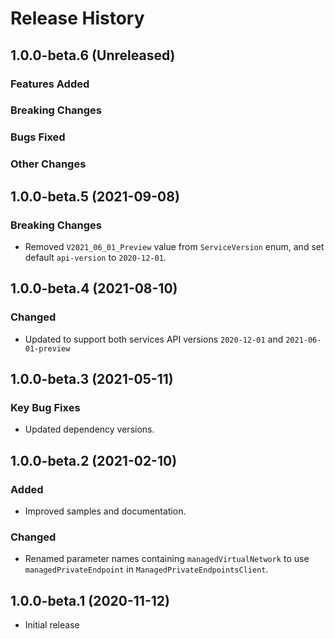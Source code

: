 # Release History

## 1.0.0-beta.6 (Unreleased)

### Features Added

### Breaking Changes

### Bugs Fixed

### Other Changes

## 1.0.0-beta.5 (2021-09-08)

### Breaking Changes
- Removed `V2021_06_01_Preview` value from `ServiceVersion` enum, and set default `api-version` to `2020-12-01`.

## 1.0.0-beta.4 (2021-08-10)

### Changed
- Updated to support both services API versions `2020-12-01` and `2021-06-01-preview`

## 1.0.0-beta.3 (2021-05-11)
### Key Bug Fixes
- Updated dependency versions.

## 1.0.0-beta.2 (2021-02-10)

### Added
- Improved samples and documentation.

### Changed
- Renamed parameter names containing `managedVirtualNetwork` to use `managedPrivateEndpoint` in `ManagedPrivateEndpointsClient`.

## 1.0.0-beta.1 (2020-11-12)
- Initial release
